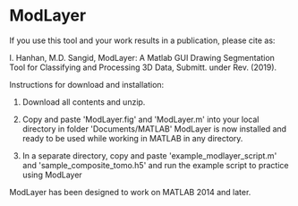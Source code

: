 # ModLayer

If you use this tool and your work results in a publication, please cite as:

I. Hanhan, M.D. Sangid, ModLayer: A Matlab GUI Drawing Segmentation Tool for Classifying and Processing 3D Data, Submitt. under Rev. (2019).

Instructions for download and installation:

1) Download all contents and unzip.
2) Copy and paste 'ModLayer.fig' and 'ModLayer.m' into your local directory in folder 'Documents/MATLAB'
ModLayer is now installed and ready to be used while working in MATLAB in any directory.

3) In a separate directory, copy and paste 'example_modlayer_script.m' and 'sample_composite_tomo.h5' and run the example script to practice using ModLayer

ModLayer has been designed to work on MATLAB 2014 and later.
